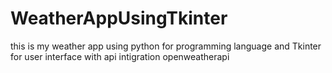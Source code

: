 # WeatherAppUsingTkinter
this is my weather app using  python for programming language and Tkinter for user interface with api intigration openweatherapi 
